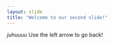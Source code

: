 ```yaml
---
layout: slide
title: "Welcome to our second slide!"
---
```

*juhuuuu*
Use the left arrow to go back!
